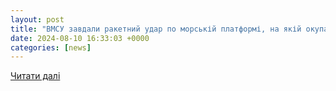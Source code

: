 ```yaml
---
layout: post
title: "ВМСУ завдали ракетний удар по морській платформі, на якій окупанти встановили системи РЕБ для придушення супутникової навігації - Центр журналістських розслідувань"
date: 2024-08-10 16:33:03 +0000
categories: [news]
---
```


[Читати далі](https://investigator.org.ua/ua/war/269062/)
